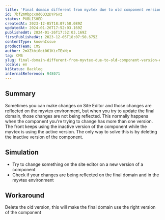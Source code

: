 ```yaml
---
title: 'Final domain different from myvtex due to old component version on Site Editor'
id: 7bf2mMbpcxUd6Q32DYP6vz
status: PUBLISHED
createdAt: 2023-12-05T18:07:50.089Z
updatedAt: 2024-01-26T17:52:03.169Z
publishedAt: 2024-01-26T17:52:03.169Z
firstPublishedAt: 2023-12-05T18:07:50.675Z
contentType: knownIssue
productTeam: CMS
author: 2mXZkbi0oi061KicTExNjo
tag: CMS
slug: final-domain-different-from-myvtex-due-to-old-component-version-on-site-editor
locale: en
kiStatus: Backlog
internalReference: 948071
---
```


## Summary


Sometimes you can make changes on Site Editor and those changes are reflected on the myvtex environment, but when you try to update the final domain, those changes are not being reflected. This normally happens when the component you're trying to change has more than one version. The front keeps using the inactive version of the component while the myvtex is using the active version. The only way to solve this is by deleting the inactive version of the component.


##

## Simulation



- Try to change something on the site editor on a new version of a component
- Check if your changes are being reflected on the final domain and in the myvtex environment


##

## Workaround


Delete the old version, this will make the final domain use the right version of the component





